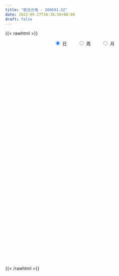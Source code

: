 ```yaml
---
title: "联合光电 - 300691.SZ"
date: 2022-05-27T16:36:56+08:00
draft: false
---
```

{{< rawhtml >}}
    <div style="text-align: center">
        <label style="padding: 1rem;"><input style="margin-right: .5rem" type="radio" name="period" value="D" checked onclick="period_change(this)">日</label>
        <label style="padding: 1rem;"><input style="margin-right: .5rem" type="radio" name="period" value="W" onclick="period_change(this)">周</label>
        <label style="padding: 1rem;"><input style="margin-right: .5rem" type="radio" name="period" value="M" onclick="period_change(this)">月</label>
    </div>
    <div id="chart" style="height: 700px;"></div> 
    <script type="text/javascript">
        const D_v = [38611.36,84500.08,80057.52,57264.32,43371.8,37956.2,49533.69,41483.85,36419.96,23984.32,59113.84,36823.56,34694.0,21295.28,28680.2,21434.84,19274.56,63108.8,66368.42,77407.27,56117.0,42477.28,32943.68,49788.64,38513.2,75508.08,34839.32,38950.8,28383.2,38563.13,32057.3,39471.2,24132.32,119762.1,118414.29,95365.33,77664.52,57043.72,46169.72,48837.56,40661.75,34286.92,49031.94,38934.0,44048.08,54872.64,49185.3,46532.02,44790.0,37644.32,46298.08,39851.2,37947.16,36465.32,41350.36,28625.36,66733.6,39273.83,33251.03,34293.48,38163.47,25592.42,27214.59,22831.48,40259.42,26866.23,24834.88,26684.68,38165.4,43889.1,29959.56,41521.8,118627.82,176704.66,101506.7,71269.09,73529.32,55910.28,46296.33,118945.36,194902.23,175855.19,82829.48,75359.66,72117.6,45036.84,58263.06,81744.7,72166.18,48762.4,47083.18,44697.34,23048.32,31868.2,42745.96,26738.72,29057.0,30973.4,20567.04,38600.12,29955.32,28758.68,27510.0,25907.92,22176.04,35881.6,42645.08,51800.92,42667.0,31312.16,55116.78,47026.52,31381.2,20519.2,111965.33,109395.31,81106.09,61079.23,193793.53,253113.62,140973.87,366722.92,435894.29,315691.75,279187.94,386990.25,258900.56,240301.55,418909.39,316408.08,185514.23,156801.59,139257.07,117177.86,149133.4,119944.56,122041.13,142017.3,211122.06,186825.52,157188.9,195263.6,165899.13,178657.3,116546.72,100329.6,84199.52,93608.44,144429.51,95260.44,125117.36,125445.79,113600.76,85250.21,88868.42,67820.23,130252.16,160491.17,127680.29,100609.85,68475.02,101244.47,54985.6,54165.07,49377.82,60154.03,70900.56,52963.0,75321.43,43437.3,45152.15,45254.23,38721.99,38862.48,38839.12,45297.12,31257.04,38290.0,36191.24,48915.48,24681.0,32453.84,32995.08,31935.44,25373.56,76111.59,91359.88,80253.87,74059.77,41247.38,43547.92,44526.56,36259.8,59171.0,45999.42,38916.32,41596.3,44022.6,34501.0,62341.0,61199.0,60688.51,50614.95,52303.0,34974.0,34707.0,46391.02,70978.57,172702.89,131529.0,69065.8,65822.86,46733.33,53672.52,53160.57,42679.0,40667.0,34743.08,36324.92,27487.72,23209.2,21246.0,33520.8,25374.0,29124.0,29779.0,28314.88,27657.96,39633.0,61316.0,55041.64,31487.0,40452.13,33557.53,24090.53,24732.68,31265.0,39408.0,98324.28,207835.73,118316.04,97007.93,71668.02,54901.6,55387.0,72405.02,71719.65,43247.24,61459.6,40695.32]
const D_histogram = [0.0,0.028545641,0.0670781901,0.0874953497,0.0845032282,0.0687046411,0.061415877,0.0470096816,0.0389438605,0.0205974079,0.0474634849,0.0466000175,0.0263934959,0.0172643912,0.0244010292,0.0203644149,0.012029757,0.0413732879,0.0850867958,0.0959972183,0.090630067,0.0662518197,0.06153214,0.0730511532,0.0622605416,0.0892900478,0.0895579899,0.0664970412,0.0520671121,0.0110611183,-0.0118095844,-0.0846289121,-0.1247562703,-0.0143697207,0.0761121082,0.1434577721,0.1573450806,0.1589752931,0.1626860261,0.1148049877,0.0661916911,0.0137733647,-0.0000228194,-0.0137770111,-0.0420687041,-0.0236482265,-0.0043027936,-0.0523904763,-0.1062803234,-0.1543578591,-0.2393162454,-0.2358162266,-0.1880053766,-0.1355590066,-0.1024310173,-0.0682365149,-0.0062926016,0.0193952903,-0.0020065562,-0.0007427138,-0.0325620879,-0.0527426627,-0.0880626891,-0.1110361076,-0.1822494308,-0.2316868404,-0.254145051,-0.2407059088,-0.164079581,-0.0968021988,-0.0520924238,0.0030507999,0.1179953989,0.190737507,0.1753440229,0.1746774181,0.1898980984,0.1710880769,0.1538805613,0.2097045703,0.3321496904,0.2996373588,0.2335634251,0.1838466344,0.1357203937,0.1086735478,0.0685674139,0.0585981907,-0.027181074,-0.0716786457,-0.1535378394,-0.2184355442,-0.2458278536,-0.3070666937,-0.2649943906,-0.2216733221,-0.2035859876,-0.2120096492,-0.192729083,-0.1336811351,-0.0837691228,-0.0228635822,0.0194556484,0.0338226665,0.0209050749,0.0119371855,-0.0387845674,-0.1173967535,-0.1874035655,-0.2211162735,-0.1659916319,-0.0940729252,-0.0604942515,-0.042996089,0.0727320399,0.1544516486,0.2134103554,0.2436768488,0.3374187498,0.4365447071,0.4607400061,0.7126204039,0.8632758049,0.9738053389,0.8980087234,0.7309656631,0.6044428363,0.5041049584,0.5742617294,0.3493487818,0.1176882021,-0.0456990868,-0.1582629873,-0.2218612707,-0.356866582,-0.411313361,-0.4255158421,-0.4223522724,-0.3053989496,-0.2208384368,-0.1420034536,-0.0271701156,-0.033577687,0.0037747454,-0.0016964795,-0.0783904305,-0.1444721841,-0.1420349478,-0.0881590774,-0.0991159399,-0.146717538,-0.255300898,-0.2809606484,-0.3426429003,-0.3099316551,-0.3058567981,-0.2075662639,-0.1091476496,-0.1444709348,-0.2205967633,-0.2839800472,-0.3851844245,-0.4286062731,-0.456808739,-0.4308327531,-0.35085686,-0.3176470391,-0.2975354489,-0.3172803705,-0.3091942429,-0.2463690798,-0.2457783894,-0.2243154198,-0.2618597576,-0.2757496907,-0.2900494714,-0.2604376022,-0.2010705916,-0.169741659,-0.187874368,-0.1724504383,-0.1351330028,-0.0831886816,-0.049498804,-0.0123111267,0.0864124811,0.0983562037,0.1520605412,0.1534729328,0.1701873347,0.2041631251,0.199486552,0.1978155053,0.1446963408,0.0943323035,0.0366331107,-0.0029389469,-0.0328971961,-0.0436970767,-0.0405467676,-0.088714084,-0.1675954395,-0.1622933058,-0.1232799385,-0.0961718437,-0.0566677699,-0.0298429707,0.0164144715,0.1183383322,0.1423264163,0.1267329825,0.1206825655,0.1117211665,0.0871104705,0.1022841138,0.1113709546,0.079536453,0.0331134338,-0.0322206426,-0.0471971948,-0.0724757938,-0.0778322942,-0.0893891162,-0.0631793112,-0.0323970249,-0.0130521475,-0.0299401305,-0.048801157,-0.1290638524,-0.2114014267,-0.2302527925,-0.2480043486,-0.1946476703,-0.1303457874,-0.0807645114,-0.0326140541,0.0217624508,0.0713976247,0.2531424905,0.3186865379,0.3697771956,0.3929714557,0.3876347783,0.3580681317,0.3287264952,0.3194600928,0.2504201441,0.216524978,0.2091321005,0.1863524046]
const D_fast = [0.0,0.0356820513,0.0909841479,0.1332751449,0.1514088304,0.1527864036,0.1608516088,0.1581978338,0.1598679778,0.1466708772,0.1854028255,0.1961893624,0.1825812148,0.1777682079,0.1910051032,0.1920595926,0.1867323739,0.2264192268,0.2914044337,0.3263141607,0.3436045262,0.3357892339,0.3464525891,0.3762343906,0.3810089144,0.4303609325,0.4530183721,0.4465816837,0.4451685326,0.4069278184,0.3811047196,0.2871281639,0.215811738,0.3226058575,0.4321157135,0.5353258204,0.5885493991,0.6299234348,0.6743056744,0.6551258829,0.6230605091,0.5740855238,0.5602836348,0.5430851903,0.5042763214,0.5167847424,0.5350544768,0.473869175,0.3934092471,0.3067422467,0.161954799,0.1065007612,0.107310267,0.1258668853,0.1333871204,0.150522494,0.2108932569,0.2414299714,0.2195264859,0.2206046498,0.1806447537,0.1472785132,0.0899428146,0.0392103691,-0.0775653117,-0.1849244314,-0.2709189048,-0.3176562398,-0.2820498072,-0.2389729747,-0.2072863057,-0.1513803821,-0.0069369333,0.1134895515,0.1419320732,0.184934823,0.2476300278,0.2715920256,0.2928546503,0.4011048019,0.6065873445,0.6489843527,0.6413012752,0.6375461431,0.6233500009,0.6234715418,0.6005072615,0.6051875859,0.5126130528,0.4501958196,0.3299521661,0.2104455753,0.1215963024,-0.0164092111,-0.0405855057,-0.0526827677,-0.0854919301,-0.1469180039,-0.1758197085,-0.1501920444,-0.1212223128,-0.0660326677,-0.018849525,0.0039731597,-0.0037181632,-0.0097017562,-0.0701196509,-0.1780810254,-0.2949387288,-0.3839305052,-0.3703037715,-0.3219032962,-0.3034481854,-0.2966990452,-0.1627879063,-0.0424553855,0.0698559102,0.1610416158,0.3391382043,0.5474003383,0.6867806388,1.1168161377,1.4832904899,1.8372713586,1.985976924,2.0016752795,2.0262631617,2.0519515234,2.2656737267,2.1280979746,1.9258594455,1.7510473848,1.5989177375,1.4798541364,1.2556321796,1.0983570604,0.9777756187,0.8753511203,0.9159547057,0.9453056093,0.9886397291,1.0966805383,1.081878545,1.1201746638,1.114279319,1.0179877604,0.9157879608,0.8827164601,0.9145525612,0.8788167138,0.7945357311,0.6221271467,0.5262272341,0.3788842572,0.3341125886,0.2617232461,0.3081222143,0.3792539162,0.3078128973,0.176537878,0.0421595822,-0.1553409012,-0.3059143181,-0.4483189687,-0.5300511711,-0.537789493,-0.5839914319,-0.6382637039,-0.737328718,-0.8065411512,-0.805308258,-0.866162165,-0.9007780504,-1.0037873275,-1.0866146833,-1.1734268318,-1.2089243632,-1.1998250005,-1.2109314826,-1.2760327837,-1.3037214636,-1.3001872788,-1.2690401279,-1.2477249513,-1.2136150556,-1.0932883276,-1.0567555541,-0.9650360814,-0.9252554565,-0.8659942209,-0.7809776493,-0.7357825843,-0.6879997547,-0.704944834,-0.7317257954,-0.7802667106,-0.8205735049,-0.8587560532,-0.8804802029,-0.8874665857,-0.9578124231,-1.0785926385,-1.1138638313,-1.1056704486,-1.1026053146,-1.0772681833,-1.0579041268,-1.0075430668,-0.876034623,-0.8164649349,-0.800375123,-0.7762548986,-0.757286006,-0.7601190844,-0.7193744126,-0.6824448332,-0.6943952216,-0.7325398823,-0.8059291193,-0.8327049702,-0.8761025176,-0.9009170916,-0.9348211927,-0.9244062155,-0.9017231854,-0.8856413448,-0.9100143604,-0.9410756762,-1.0536043348,-1.1887922657,-1.2652068296,-1.3449594728,-1.3402647121,-1.3085492761,-1.2791591279,-1.2391621841,-1.1793450666,-1.1118604865,-0.866829998,-0.7216143161,-0.5780793595,-0.4566422356,-0.3650702184,-0.3051198321,-0.2522798447,-0.1816812239,-0.1881161367,-0.1678800582,-0.1229899106,-0.0991815054]
const D_slow = [0.0,0.0071364103,0.0239059578,0.0457797952,0.0669056022,0.0840817625,0.0994357318,0.1111881522,0.1209241173,0.1260734693,0.1379393405,0.1495893449,0.1561877189,0.1605038167,0.166604074,0.1716951777,0.174702617,0.1850459389,0.2063176379,0.2303169425,0.2529744592,0.2695374141,0.2849204491,0.3031832374,0.3187483728,0.3410708847,0.3634603822,0.3800846425,0.3931014205,0.3958667001,0.392914304,0.371757076,0.3405680084,0.3369755782,0.3560036053,0.3918680483,0.4312043184,0.4709481417,0.5116196482,0.5403208952,0.5568688179,0.5603121591,0.5603064543,0.5568622015,0.5463450255,0.5404329688,0.5393572704,0.5262596514,0.4996895705,0.4611001057,0.4012710444,0.3423169878,0.2953156436,0.2614258919,0.2358181376,0.2187590089,0.2171858585,0.2220346811,0.221533042,0.2213473636,0.2132068416,0.2000211759,0.1780055037,0.1502464768,0.1046841191,0.046762409,-0.0167738538,-0.076950331,-0.1179702262,-0.1421707759,-0.1551938819,-0.1544311819,-0.1249323322,-0.0772479554,-0.0334119497,0.0102574048,0.0577319294,0.1005039486,0.138974089,0.1914002315,0.2744376541,0.3493469938,0.4077378501,0.4536995087,0.4876296071,0.5147979941,0.5319398476,0.5465893952,0.5397941267,0.5218744653,0.4834900055,0.4288811194,0.367424156,0.2906574826,0.2244088849,0.1689905544,0.1180940575,0.0650916452,0.0169093745,-0.0165109093,-0.03745319,-0.0431690855,-0.0383051734,-0.0298495068,-0.0246232381,-0.0216389417,-0.0313350836,-0.0606842719,-0.1075351633,-0.1628142317,-0.2043121397,-0.227830371,-0.2429539339,-0.2537029561,-0.2355199461,-0.196907034,-0.1435544452,-0.082635233,0.0017194545,0.1108556312,0.2260406328,0.4041957338,0.620014685,0.8634660197,1.0879682006,1.2707096163,1.4218203254,1.547846565,1.6914119973,1.7787491928,1.8081712433,1.7967464716,1.7571807248,1.7017154071,1.6124987616,1.5096704214,1.4032914608,1.2977033927,1.2213536553,1.1661440461,1.1306431827,1.1238506538,1.1154562321,1.1163999184,1.1159757985,1.0963781909,1.0602601449,1.0247514079,1.0027116386,0.9779326536,0.9412532691,0.8774280446,0.8071878825,0.7215271575,0.6440442437,0.5675800442,0.5156884782,0.4884015658,0.4522838321,0.3971346413,0.3261396295,0.2298435234,0.1226919551,0.0084897703,-0.099218418,-0.186932633,-0.2663443928,-0.340728255,-0.4200483476,-0.4973469083,-0.5589391782,-0.6203837756,-0.6764626306,-0.7419275699,-0.8108649926,-0.8833773605,-0.948486761,-0.9987544089,-1.0411898237,-1.0881584157,-1.1312710252,-1.1650542759,-1.1858514463,-1.1982261473,-1.201303929,-1.1797008087,-1.1551117578,-1.1170966225,-1.0787283893,-1.0361815556,-0.9851407744,-0.9352691364,-0.88581526,-0.8496411748,-0.8260580989,-0.8168998213,-0.817634558,-0.825858857,-0.8367831262,-0.8469198181,-0.8690983391,-0.910997199,-0.9515705254,-0.9823905101,-1.006433471,-1.0206004134,-1.0280611561,-1.0239575382,-0.9943729552,-0.9587913511,-0.9271081055,-0.8969374641,-0.8690071725,-0.8472295549,-0.8216585264,-0.7938157878,-0.7739316745,-0.7656533161,-0.7737084767,-0.7855077754,-0.8036267239,-0.8230847974,-0.8454320765,-0.8612269043,-0.8693261605,-0.8725891974,-0.88007423,-0.8922745192,-0.9245404823,-0.977390839,-1.0349540371,-1.0969551243,-1.1456170418,-1.1782034887,-1.1983946165,-1.20654813,-1.2011075173,-1.1832581112,-1.1199724885,-1.0403008541,-0.9478565552,-0.8496136912,-0.7527049967,-0.6631879637,-0.5810063399,-0.5011413167,-0.4385362807,-0.3844050362,-0.3321220111,-0.28553391]
const D_data = [['2021-05-18', 13.5774, 14.0048, 13.4681, 14.1539],['2021-05-19', 13.9352, 14.4521, 13.806, 14.7602],['2021-05-20', 14.2135, 14.8, 14.0744, 15.0385],['2021-05-21', 14.8, 14.8, 14.472, 15.0485],['2021-05-24', 14.8, 14.631, 14.3626, 14.8596],['2021-05-25', 14.6012, 14.4918, 14.3726, 14.6111],['2021-05-26', 14.5415, 14.6012, 14.2433, 14.8596],['2021-05-27', 14.8497, 14.5117, 14.4322, 15.0286],['2021-05-28', 14.5316, 14.5813, 14.2433, 14.6012],['2021-05-31', 14.5813, 14.4223, 14.3229, 14.7105],['2021-06-01', 14.5117, 15.0584, 14.3129, 15.128],['2021-06-02', 14.9689, 14.8397, 14.7403, 15.1876],['2021-06-03', 14.9192, 14.5912, 14.5117, 15.0584],['2021-06-04', 14.4123, 14.6906, 14.3427, 14.8596],['2021-06-07', 14.7204, 14.9292, 14.5614, 14.9491],['2021-06-08', 14.959, 14.8397, 14.7403, 15.1478],['2021-06-09', 14.7204, 14.79, 14.6509, 14.9689],['2021-06-10', 14.8795, 15.3665, 14.7105, 15.6051],['2021-06-11', 15.6051, 15.8237, 15.4262, 16.0026],['2021-06-15', 16.1816, 15.6647, 15.5454, 16.3307],['2021-06-16', 15.8237, 15.5852, 15.5355, 16.0026],['2021-06-17', 15.5355, 15.3665, 15.2075, 15.7442],['2021-06-18', 15.4659, 15.6249, 15.2572, 15.8237],['2021-06-21', 15.5653, 15.943, 15.4162, 16.102],['2021-06-22', 16.2213, 15.7641, 15.6051, 16.3704],['2021-06-23', 15.9033, 16.3903, 15.7939, 16.599],['2021-06-24', 16.5593, 16.2511, 16.102, 16.5593],['2021-06-25', 16.1418, 16.0126, 15.8039, 16.2511],['2021-06-28', 15.9728, 16.1219, 15.8337, 16.281],['2021-06-29', 16.2, 15.72, 15.57, 16.38],['2021-06-30', 15.75, 15.83, 15.41, 15.94],['2021-07-01', 15.82, 14.96, 14.9, 15.92],['2021-07-02', 15.0, 15.03, 14.85, 15.29],['2021-07-05', 14.85, 17.1, 14.85, 17.48],['2021-07-06', 17.1, 17.47, 16.63, 17.7],['2021-07-07', 17.13, 17.75, 17.13, 17.82],['2021-07-08', 17.5, 17.48, 17.42, 18.18],['2021-07-09', 17.46, 17.56, 17.25, 17.73],['2021-07-12', 17.57, 17.8, 17.23, 17.88],['2021-07-13', 18.2, 17.22, 17.02, 18.45],['2021-07-14', 17.19, 17.1, 16.85, 17.62],['2021-07-15', 17.31, 16.89, 16.68, 17.59],['2021-07-16', 16.91, 17.28, 16.72, 17.85],['2021-07-19', 17.47, 17.28, 16.81, 17.55],['2021-07-20', 17.19, 17.04, 16.54, 17.2],['2021-07-21', 16.99, 17.65, 16.99, 17.85],['2021-07-22', 17.57, 17.83, 17.37, 17.91],['2021-07-23', 17.67, 16.96, 16.9, 17.8],['2021-07-26', 17.1, 16.62, 16.2, 17.24],['2021-07-27', 16.64, 16.38, 16.23, 17.15],['2021-07-28', 16.22, 15.46, 15.14, 16.38],['2021-07-29', 15.86, 16.21, 15.81, 16.3],['2021-07-30', 16.26, 16.78, 16.07, 16.8],['2021-08-02', 16.76, 17.02, 16.59, 17.1],['2021-08-03', 17.03, 16.95, 16.75, 17.5],['2021-08-04', 16.82, 17.11, 16.74, 17.32],['2021-08-05', 17.2, 17.72, 16.82, 17.85],['2021-08-06', 17.81, 17.54, 17.15, 17.81],['2021-08-09', 17.54, 17.0, 16.93, 17.83],['2021-08-10', 17.0, 17.26, 16.83, 17.55],['2021-08-11', 17.24, 16.78, 16.45, 17.24],['2021-08-12', 16.78, 16.78, 16.51, 17.05],['2021-08-13', 16.85, 16.41, 16.22, 16.85],['2021-08-16', 16.41, 16.35, 15.8, 16.41],['2021-08-17', 16.21, 15.39, 15.25, 16.23],['2021-08-18', 15.27, 15.18, 14.9, 15.42],['2021-08-19', 15.55, 15.13, 15.06, 15.56],['2021-08-20', 15.23, 15.35, 14.92, 15.52],['2021-08-23', 15.5, 16.21, 15.27, 16.3],['2021-08-24', 16.6, 16.36, 15.86, 16.69],['2021-08-25', 16.48, 16.3, 16.05, 16.5],['2021-08-26', 16.33, 16.66, 16.11, 17.0],['2021-08-27', 16.81, 17.9, 16.49, 18.32],['2021-08-30', 19.01, 17.99, 17.53, 20.0],['2021-08-31', 17.79, 17.18, 17.1, 18.3],['2021-09-01', 17.4, 17.46, 17.1, 17.73],['2021-09-02', 17.41, 17.85, 17.27, 18.23],['2021-09-03', 17.53, 17.57, 17.53, 18.28],['2021-09-06', 17.46, 17.64, 17.01, 17.76],['2021-09-07', 17.64, 18.83, 17.6, 19.1],['2021-09-08', 18.93, 20.4, 18.93, 20.4],['2021-09-09', 19.75, 19.0, 18.89, 20.55],['2021-09-10', 19.0, 18.58, 18.32, 19.11],['2021-09-13', 18.44, 18.7, 18.06, 19.1],['2021-09-14', 18.63, 18.65, 18.51, 19.39],['2021-09-15', 18.51, 18.88, 18.33, 19.12],['2021-09-16', 18.78, 18.68, 18.45, 19.37],['2021-09-17', 19.11, 19.05, 18.33, 19.49],['2021-09-22', 18.31, 17.93, 17.5, 18.59],['2021-09-23', 17.8, 18.13, 17.78, 18.56],['2021-09-24', 18.13, 17.3, 17.23, 18.25],['2021-09-27', 17.33, 17.03, 16.71, 17.75],['2021-09-28', 17.23, 17.12, 16.72, 17.3],['2021-09-29', 17.09, 16.28, 16.2, 17.09],['2021-09-30', 16.63, 17.33, 16.46, 17.49],['2021-10-08', 17.56, 17.41, 17.26, 17.65],['2021-10-11', 17.41, 17.11, 16.91, 17.44],['2021-10-12', 17.08, 16.65, 16.42, 17.2],['2021-10-13', 16.71, 16.87, 16.51, 16.98],['2021-10-14', 16.76, 17.45, 16.65, 17.8],['2021-10-15', 17.35, 17.54, 17.1, 17.77],['2021-10-18', 17.35, 17.93, 17.25, 17.94],['2021-10-19', 17.85, 17.97, 17.63, 18.05],['2021-10-20', 18.04, 17.79, 17.67, 18.08],['2021-10-21', 17.75, 17.47, 17.43, 17.98],['2021-10-22', 17.41, 17.47, 17.23, 17.94],['2021-10-25', 17.3, 16.77, 16.76, 17.3],['2021-10-26', 16.7, 16.0, 15.91, 16.7],['2021-10-27', 16.2, 15.57, 15.41, 16.26],['2021-10-28', 15.58, 15.56, 15.42, 15.98],['2021-10-29', 15.56, 16.55, 15.54, 16.94],['2021-11-01', 16.63, 16.97, 16.44, 17.06],['2021-11-02', 16.97, 16.68, 16.46, 17.14],['2021-11-03', 16.88, 16.54, 16.36, 16.88],['2021-11-04', 16.75, 18.11, 16.71, 19.85],['2021-11-05', 18.23, 18.28, 17.74, 18.6],['2021-11-08', 18.14, 18.5, 17.72, 18.96],['2021-11-09', 18.13, 18.55, 18.07, 18.69],['2021-11-10', 18.61, 19.91, 18.58, 20.37],['2021-11-11', 19.9, 20.82, 19.47, 21.54],['2021-11-12', 20.51, 20.6, 19.99, 20.88],['2021-11-15', 20.98, 24.72, 19.88, 24.72],['2021-11-16', 24.47, 25.25, 23.05, 27.38],['2021-11-17', 25.68, 26.3, 24.77, 26.36],['2021-11-18', 25.66, 24.95, 24.3, 25.82],['2021-11-19', 25.5, 23.97, 23.88, 27.27],['2021-11-22', 24.19, 24.41, 23.2, 24.53],['2021-11-23', 23.9, 24.78, 23.5, 25.16],['2021-11-24', 24.39, 27.5, 24.39, 28.65],['2021-11-25', 26.4, 24.0, 24.0, 26.4],['2021-11-26', 24.0, 23.12, 22.95, 24.3],['2021-11-29', 22.96, 23.19, 22.73, 23.5],['2021-11-30', 24.0, 23.25, 22.75, 24.19],['2021-12-01', 23.0, 23.48, 23.0, 23.8],['2021-12-02', 23.28, 22.05, 22.0, 23.66],['2021-12-03', 22.33, 22.46, 22.33, 23.31],['2021-12-06', 22.84, 22.65, 22.37, 23.38],['2021-12-07', 23.33, 22.69, 22.2, 23.44],['2021-12-08', 22.43, 24.33, 22.24, 24.59],['2021-12-09', 24.1, 24.43, 23.82, 25.1],['2021-12-10', 23.85, 24.82, 23.6, 25.3],['2021-12-13', 24.84, 25.89, 24.42, 26.14],['2021-12-14', 25.3, 24.8, 24.68, 26.19],['2021-12-15', 24.96, 25.58, 24.66, 26.6],['2021-12-16', 25.49, 25.29, 24.61, 25.88],['2021-12-17', 25.08, 24.3, 24.21, 25.09],['2021-12-20', 24.6, 24.11, 24.05, 25.23],['2021-12-21', 24.05, 24.83, 24.05, 25.38],['2021-12-22', 25.06, 25.68, 24.62, 26.29],['2021-12-23', 25.89, 25.05, 24.81, 25.89],['2021-12-24', 25.43, 24.47, 24.44, 26.86],['2021-12-27', 24.39, 23.25, 23.08, 24.8],['2021-12-28', 23.2, 23.83, 23.2, 24.63],['2021-12-29', 23.84, 23.0, 22.96, 24.05],['2021-12-30', 23.17, 23.94, 23.09, 24.53],['2021-12-31', 24.02, 23.52, 23.3, 24.1],['2022-01-04', 23.73, 24.85, 23.45, 25.09],['2022-01-05', 24.35, 25.33, 24.19, 25.52],['2022-01-06', 25.0, 23.79, 23.38, 25.17],['2022-01-07', 23.78, 22.89, 22.8, 24.98],['2022-01-10', 22.52, 22.52, 22.1, 23.06],['2022-01-11', 22.8, 21.37, 21.31, 22.96],['2022-01-12', 21.43, 21.4, 21.23, 21.79],['2022-01-13', 21.48, 21.05, 21.0, 21.77],['2022-01-14', 21.12, 21.36, 20.83, 21.64],['2022-01-17', 21.19, 21.99, 21.07, 22.41],['2022-01-18', 22.04, 21.41, 21.2, 22.24],['2022-01-19', 21.45, 21.1, 21.05, 21.77],['2022-01-20', 20.95, 20.3, 20.2, 21.19],['2022-01-21', 20.37, 20.3, 19.92, 20.76],['2022-01-24', 20.25, 20.88, 20.22, 21.21],['2022-01-25', 20.66, 19.99, 19.96, 21.0],['2022-01-26', 19.99, 20.03, 19.66, 20.34],['2022-01-27', 19.91, 18.95, 18.91, 20.13],['2022-01-28', 19.0, 18.78, 18.63, 19.39],['2022-02-07', 19.2, 18.35, 18.16, 19.2],['2022-02-08', 18.45, 18.59, 18.0, 18.66],['2022-02-09', 18.59, 18.88, 18.21, 18.95],['2022-02-10', 18.91, 18.48, 18.31, 18.99],['2022-02-11', 18.48, 17.6, 17.42, 18.48],['2022-02-14', 17.43, 17.71, 17.4, 17.87],['2022-02-15', 17.78, 17.84, 17.49, 18.09],['2022-02-16', 18.0, 18.01, 17.72, 18.36],['2022-02-17', 18.1, 17.79, 17.69, 18.12],['2022-02-18', 17.59, 17.83, 17.52, 17.93],['2022-02-21', 17.83, 18.83, 17.74, 18.86],['2022-02-22', 18.8, 17.95, 17.61, 18.8],['2022-02-23', 18.08, 18.59, 17.9, 18.73],['2022-02-24', 18.5, 18.05, 17.72, 18.77],['2022-02-25', 18.22, 18.27, 18.2, 18.6],['2022-02-28', 18.31, 18.63, 17.85, 18.72],['2022-03-01', 18.71, 18.25, 18.16, 18.75],['2022-03-02', 18.22, 18.3, 18.03, 18.38],['2022-03-03', 18.5, 17.52, 17.44, 18.6],['2022-03-04', 17.48, 17.25, 17.09, 17.65],['2022-03-07', 17.1, 16.8, 16.68, 17.3],['2022-03-08', 16.8, 16.66, 16.4, 17.09],['2022-03-09', 16.66, 16.46, 15.84, 16.95],['2022-03-10', 16.91, 16.44, 16.37, 17.1],['2022-03-11', 16.3, 16.44, 15.8, 16.52],['2022-03-14', 16.43, 15.5, 15.4, 16.43],['2022-03-15', 15.31, 14.54, 14.54, 15.7],['2022-03-16', 14.8, 15.13, 14.46, 15.2],['2022-03-17', 15.3, 15.42, 15.25, 15.79],['2022-03-18', 15.39, 15.22, 15.11, 15.56],['2022-03-21', 15.24, 15.35, 15.09, 15.45],['2022-03-22', 15.26, 15.19, 14.9, 15.56],['2022-03-23', 15.25, 15.48, 14.99, 16.06],['2022-03-24', 15.63, 16.49, 15.51, 16.82],['2022-03-25', 16.06, 15.82, 15.55, 16.23],['2022-03-28', 15.56, 15.32, 15.26, 15.98],['2022-03-29', 15.38, 15.35, 15.0, 15.62],['2022-03-30', 15.35, 15.24, 15.04, 15.45],['2022-03-31', 15.1, 14.91, 14.9, 15.34],['2022-04-01', 14.87, 15.34, 14.8, 15.44],['2022-04-06', 15.26, 15.3, 15.16, 15.6],['2022-04-07', 15.15, 14.69, 14.69, 15.38],['2022-04-08', 14.72, 14.23, 14.15, 14.81],['2022-04-11', 14.1, 13.58, 13.48, 14.28],['2022-04-12', 13.51, 13.85, 13.43, 13.9],['2022-04-13', 13.73, 13.45, 13.4, 13.76],['2022-04-14', 13.65, 13.44, 13.4, 13.68],['2022-04-15', 13.36, 13.13, 13.0, 13.43],['2022-04-18', 13.18, 13.46, 12.97, 13.47],['2022-04-19', 13.7, 13.51, 13.29, 13.7],['2022-04-20', 13.52, 13.36, 13.28, 13.79],['2022-04-21', 13.35, 12.77, 12.71, 13.37],['2022-04-22', 12.73, 12.49, 12.36, 12.8],['2022-04-25', 12.35, 11.25, 11.0, 12.35],['2022-04-26', 11.15, 10.51, 10.5, 11.3],['2022-04-27', 10.32, 10.71, 9.89, 10.75],['2022-04-28', 10.59, 10.28, 10.11, 10.63],['2022-04-29', 10.43, 10.93, 10.43, 11.04],['2022-05-05', 11.02, 11.09, 10.6, 11.24],['2022-05-06', 10.85, 10.96, 10.72, 11.15],['2022-05-09', 11.1, 10.99, 10.96, 11.35],['2022-05-10', 10.88, 11.17, 10.75, 11.21],['2022-05-11', 11.3, 11.26, 11.08, 11.6],['2022-05-12', 11.5, 13.51, 11.49, 13.51],['2022-05-13', 14.14, 12.8, 12.74, 14.25],['2022-05-16', 13.3, 13.07, 12.71, 13.35],['2022-05-17', 12.95, 13.1, 12.56, 13.17],['2022-05-18', 13.0, 12.99, 12.81, 13.24],['2022-05-19', 12.71, 12.79, 12.55, 12.91],['2022-05-20', 12.95, 12.82, 12.6, 13.17],['2022-05-23', 13.0, 13.15, 12.81, 13.45],['2022-05-24', 13.02, 12.35, 12.34, 13.3],['2022-05-25', 12.4, 12.64, 12.31, 12.79],['2022-05-26', 12.9, 12.98, 12.25, 13.07],['2022-05-27', 12.99, 12.82, 12.6, 13.15]]
const W_v = [74.91,814.24,6414.11,369789.01,338481.6900000001,219172.45,243532.74,191076.41,90826.92,145011.08,190732.88,202486.72,170553.46,160208.6,149275.78,89650.43,101510.25,63770.03,51866.69,73486.1,35073.64,46763.39,54165.88,46773.96,51420.87,79594.54,35009.15,31078.64,75138.85,85643.12,90394.06,81161.87,83673.54,36509.19,60403.9,68564.46,34392.55,19680.42,32711.44,25434.81,35248.36,32056.7,23128.35,22518.73,20596.0,43560.59,43208.08,58344.66,55804.95,65145.15,47290.04,58817.98,66605.36,56803.39,113941.94,103316.58,59686.6,54154.83,32331.54,49561.92,41237.36,38801.83,43846.05,39316.97,58829.08,37568.94,32214.42,31541.07,28512.34,16708.8,47997.22,24240.48,31342.85,31519.52,21664.94,38469.67,60351.41,72516.14,88381.38,245694.14,189660.2,103220.8,103161.71,68052.88,73540.14,56708.8,55781.01,15384.36,48541.49,44862.08,35916.9,51451.68,56223.67,178402.53,82951.76,73645.56,219378.61,761059.6899999999,512187.1,495881.01,404955.2,230542.36,188502.42,285681.11,152520.05,183435.32,248156.65,564679.33,348757.89,51937.64,153754.04,186516.65,106052.59,141848.48,103081.53,100099.84,119695.92,83952.94,204978.37,305490.28,280978.85,150656.86,104672.2,217905.67,234044.64,202577.26,218750.73,210956.78,459397.26,609225.1899999999,400778.12,250738.73,167901.74,123108.36,112875.08,115699.03,118893.65,95757.4,79992.24,51640.04,73731.98,137835.33,363267.21,329532.73,167307.4,164524.79,59339.81,107244.05,247410.66,198016.04,112622.26,82805.12,144624.78,94567.52,74709.74,168283.09,334356.79,582174.1199999999,225576.2,115297.48,45375.84,15869.92,108142.88,144567.22,287333.45,211040.52,247879.89,121946.59,74828.77,87341.32,72049.2,80247.47,76884.92,69983.16,122563.16,127393.4,98560.32,75994.19,76677.96,53413.95,25522.23,65836.42,87602.99,117291.5,105139.61,71474.92,52037.97,56660.28,64535.16,323876.26,168458.6,64978.24,128552.74,293868.16,208765.5,175911.0,198866.82,208945.23,237600.04,162607.15,468249.9600000001,218987.89,233572.04,206530.76,212448.47,158514.99,141476.69,272163.68,478920.0499999999,618828.5900000001,332521.86,168011.76,142359.82,26738.72,149152.88,140234.24,223541.94,320287.56,730066.34,1784487.1499999999,1420033.8100000001,682314.48,819194.91,756696.35,542615.27,480985.41,519033.47,328247.98,302776.32,206829.97,199950.88,147438.92,363032.49,229504.7,221377.22,259779.46,456308.48,288455.08,118089.08,141788.64,140249.84,227929.77,57648.06,401565.69,397280.59,289526.83]
const W_histogram = [0.0,0.338622906,1.0774216511,1.9626658958,2.2405155624,2.3688254755,2.4894394668,2.1890056182,1.8715525488,1.7687738552,1.7949045393,1.9496792542,1.8819026547,1.3630047964,0.7031530914,0.2238186018,-0.3000936452,-0.6402520643,-0.8912950454,-0.9135461655,-1.015865015,-1.1795031284,-1.376096724,-1.5005531303,-1.9403126078,-2.2846773593,-2.4080301078,-2.2697189381,-2.0148216954,-1.5400585718,-1.0983967042,-0.7777246295,-0.4338373438,-0.2660981769,-0.0833304867,-0.2068462892,-0.2606920081,-0.2305536436,-0.125670677,-0.0932377889,-0.0278669869,-0.2491080028,-0.329593232,-0.3979271338,-0.5390587066,-0.593091646,-0.6543296602,-0.5601456609,-0.6229016791,-0.635342517,-0.7616163888,-0.7475346342,-0.7601527052,-0.5756199697,-0.4237312483,-0.2911501354,-0.2596202083,-0.1702392139,-0.1090503111,-0.1969429344,-0.2156611906,-0.2054592599,-0.113168973,-0.0543410443,0.1175507024,0.1515550169,0.1726811589,0.1896653527,0.1992463838,0.2055538427,0.2726493181,0.3457738745,0.3773019832,0.3814134046,0.389374934,0.3608051575,0.4081906873,0.4594108641,0.5170626145,0.8504669118,0.9170075842,1.0478196188,0.9554779854,0.8582696189,0.7425221556,0.6668700035,0.4670618176,0.2772384,0.1200634417,-0.0354538827,-0.1339761034,-0.1183421062,-0.1697637896,-0.1753950449,-0.1585358576,-0.1889782174,-0.1284302022,-0.0407145995,0.1492641196,0.2010000633,0.1936780241,0.0626686541,0.0208949101,0.0208763759,-0.0308366709,0.012089703,0.1440609644,0.3628751751,0.4029247343,0.3222623987,0.2403483258,0.0346285495,-0.0848608956,-0.2128771572,-0.291350908,-0.3503063963,-0.3849769734,-0.4299770073,-0.3111781189,-0.2169829744,-0.1495509866,-0.1366066404,-0.0966802196,-0.030418886,-0.0043943403,0.0025804347,-0.1445783225,-0.1637997386,0.0064960217,0.1253491039,0.1232328265,-0.0213981683,-0.1297379637,-0.2401098205,-0.3397743367,-0.4041372532,-0.4395642741,-0.4841241563,-0.4901767688,-0.4518266782,-0.4079670309,-0.3263876726,-0.2211060169,-0.0590518035,-0.0321518733,0.0317523319,0.0691280506,0.1175686049,0.2303937254,0.2509092943,0.2696427685,0.2907361544,0.3210555042,0.2679358559,0.2021148777,0.2562841034,0.3073917445,0.2199876972,0.1722754815,0.0329319477,-0.0608372116,-0.0937113717,-0.0947196816,-0.0615358099,-0.0554645155,0.0000341656,0.0315857871,-0.0151311146,-0.0602075012,-0.0617992016,-0.1037813362,-0.1775191379,-0.249768438,-0.290084199,-0.3367874928,-0.339880549,-0.2950341496,-0.2871552322,-0.3237757278,-0.2752572864,-0.1955854757,-0.1210566613,-0.0324438128,-0.0004694653,0.0710770114,0.1000855725,0.1114685855,0.1363209919,0.1578552374,0.2430657514,0.2705478695,0.2559861232,0.2900973601,0.3643280604,0.3822233038,0.3839315054,0.4398659027,0.4408547657,0.4437772569,0.3592977043,0.4478118153,0.4597666583,0.4195083348,0.3566125466,0.3420009471,0.2370240318,0.0848379614,0.141228356,0.1412776006,0.1912043916,0.2348788857,0.1301345219,0.0511538045,-0.0044641653,-0.0393221737,-0.0720148357,-0.155717375,-0.0975323713,0.0844095593,0.4011983978,0.515675118,0.508295491,0.6164963553,0.6062687724,0.565001059,0.4336777795,0.2722268123,0.0422995631,-0.1885962338,-0.436921435,-0.6604595937,-0.7652552476,-0.7749859578,-0.8160291424,-0.859285223,-0.9258675059,-0.8853214599,-0.8466601936,-0.8494823766,-0.8755833196,-0.883554927,-0.9364439835,-0.9111094645,-0.7204874269,-0.5507651085,-0.4030605017]
const W_fast = [0.0,0.4232786325,1.4314327903,2.807343509,3.6453220662,4.3658383482,5.1088122062,5.3556297621,5.50606483,5.8454796002,6.320336419,6.9625309475,7.3652300117,7.1870833525,6.7030199203,6.2796400812,5.6807044229,5.1804829877,4.7066162452,4.4559785838,4.0996934806,3.6411795851,3.1005618085,2.6009671196,1.6761294901,0.7605953988,0.0352351233,-0.3938834415,-0.6426916226,-0.552943142,-0.3858804505,-0.2596395332,-0.0242115834,0.0770030393,0.2389381078,0.0637107329,-0.0553079879,-0.0828080343,-0.0093427369,-0.0002192961,0.0581847592,-0.2253332574,-0.3882167946,-0.5560324799,-0.8319287292,-1.0342345801,-1.2590550094,-1.3049074254,-1.5233888633,-1.6946653304,-2.0113432995,-2.1841452035,-2.3868014507,-2.3461737076,-2.3002177983,-2.2404242192,-2.2737993442,-2.2269781533,-2.1930518283,-2.3301801852,-2.4028137391,-2.4439766233,-2.3799785797,-2.3347359121,-2.1334564897,-2.0615634211,-1.9972669892,-1.9328664573,-1.8734738302,-1.8157779107,-1.6805201057,-1.5209520807,-1.3950984762,-1.2956337037,-1.1903284408,-1.1286969279,-0.9792637262,-0.8131908335,-0.6262734294,-0.0802524042,0.2155401643,0.6083071036,0.7548349665,0.8721940048,0.9420770803,1.0331424292,0.9500996976,0.82958588,0.7024267821,0.5380459871,0.4060297405,0.3920782112,0.2982155804,0.2487355639,0.2259607867,0.1482738725,0.1767143372,0.2542512901,0.481546039,0.5835319985,0.6246294654,0.509287259,0.4727372424,0.4779378022,0.4185155877,0.4644643874,0.6324508898,0.9419838944,1.0827646371,1.0826679011,1.0608409097,0.8637782708,0.7230736018,0.5418380509,0.3905265731,0.2439944857,0.1130796653,-0.0394146205,0.0015897383,0.0415391391,0.0715833803,0.0503760664,0.0661324323,0.1247890444,0.1497150051,0.1573348887,-0.0259684491,-0.0861397998,0.0857799659,0.235970324,0.2646622533,0.1146817164,-0.02609257,-0.1964918818,-0.3810999822,-0.5464972121,-0.6918153014,-0.8574062227,-0.9860030274,-1.0606096063,-1.1187417168,-1.1187592766,-1.0687541252,-0.9214628627,-0.9026009008,-0.8307586126,-0.7761008813,-0.6982681758,-0.5278446239,-0.4446017314,-0.3584575651,-0.2646801407,-0.1540969148,-0.1402325991,-0.1555248578,-0.0372846063,0.0906709709,0.0582638479,0.0536205026,-0.0774900443,-0.1864685065,-0.2427705096,-0.2674587398,-0.2496588205,-0.2574536551,-0.2019464325,-0.1624983643,-0.2129980447,-0.2731263065,-0.2901678073,-0.3580952759,-0.4762128622,-0.6109042718,-0.7237410825,-0.8546412495,-0.942704443,-0.971616581,-1.0355264717,-1.1530908992,-1.1733867794,-1.1426113377,-1.0983466886,-1.0178447933,-0.9859878121,-0.8966720826,-0.8426421283,-0.8033919689,-0.7444593145,-0.6834612598,-0.5374843079,-0.4423652225,-0.3929304379,-0.2862948609,-0.1209821455,-0.0075310762,0.0901600017,0.2560608747,0.3672634291,0.4811302346,0.486475108,0.6869421729,0.8138386804,0.8784574406,0.9047147891,0.9756034263,0.929882519,0.798905939,0.8906034226,0.9259720673,1.0236999563,1.1260941718,1.0538834384,0.9876911722,0.9309571611,0.8862686092,0.8355722383,0.7129403552,0.7467422662,0.9497865865,1.3668750245,1.6102705241,1.72996477,1.9922897231,2.1336293333,2.2336118846,2.21070805,2.1173137858,1.8979614275,1.619916572,1.2623610121,0.8737079551,0.5775984892,0.3741212896,0.1290708194,-0.1290065669,-0.4270557264,-0.6078400453,-0.7808438274,-0.9960366045,-1.2410333774,-1.4698937166,-1.756893769,-1.9593366161,-1.9488364352,-1.9168053939,-1.8698659126]
const W_slow = [0.0,0.0846557265,0.3540111393,0.8446776132,1.4048065038,1.9970128727,2.6193727394,3.1666241439,3.6345122811,4.0767057449,4.5254318797,5.0128516933,5.483327357,5.8240785561,5.9998668289,6.0558214794,5.9807980681,5.820735052,5.5979112907,5.3695247493,5.1155584955,4.8206827135,4.4766585325,4.1015202499,3.6164420979,3.0452727581,2.4432652311,1.8758354966,1.3721300728,0.9871154298,0.7125162537,0.5180850963,0.4096257604,0.3431012162,0.3222685945,0.2705570222,0.2053840202,0.1477456093,0.11632794,0.0930184928,0.0860517461,0.0237747454,-0.0586235626,-0.1581053461,-0.2928700227,-0.4411429342,-0.6047253492,-0.7447617645,-0.9004871842,-1.0593228135,-1.2497269107,-1.4366105692,-1.6266487455,-1.7705537379,-1.87648655,-1.9492740839,-2.0141791359,-2.0567389394,-2.0840015172,-2.1332372508,-2.1871525485,-2.2385173634,-2.2668096067,-2.2803948677,-2.2510071921,-2.2131184379,-2.1699481482,-2.12253181,-2.0727202141,-2.0213317534,-1.9531694238,-1.8667259552,-1.7724004594,-1.6770471083,-1.5797033748,-1.4895020854,-1.3874544136,-1.2726016975,-1.1433360439,-0.930719316,-0.7014674199,-0.4395125152,-0.2006430189,0.0139243859,0.1995549248,0.3662724256,0.48303788,0.55234748,0.5823633404,0.5734998698,0.5400058439,0.5104203174,0.46797937,0.4241306087,0.3844966443,0.33725209,0.3051445394,0.2949658896,0.3322819194,0.3825319353,0.4309514413,0.4466186048,0.4518423323,0.4570614263,0.4493522586,0.4523746843,0.4883899254,0.5791087192,0.6798399028,0.7604055025,0.8204925839,0.8291497213,0.8079344974,0.7547152081,0.6818774811,0.594300882,0.4980566387,0.3905623868,0.3127678571,0.2585221135,0.2211343669,0.1869827068,0.1628126519,0.1552079304,0.1541093453,0.154754454,0.1186098734,0.0776599387,0.0792839442,0.1106212201,0.1414294268,0.1360798847,0.1036453938,0.0436179386,-0.0413256455,-0.1423599588,-0.2522510274,-0.3732820664,-0.4958262586,-0.6087829282,-0.7107746859,-0.792371604,-0.8476481083,-0.8624110592,-0.8704490275,-0.8625109445,-0.8452289319,-0.8158367807,-0.7582383493,-0.6955110257,-0.6281003336,-0.555416295,-0.475152419,-0.408168455,-0.3576397356,-0.2935687097,-0.2167207736,-0.1617238493,-0.1186549789,-0.110421992,-0.1256312949,-0.1490591378,-0.1727390582,-0.1881230107,-0.2019891396,-0.2019805982,-0.1940841514,-0.19786693,-0.2129188053,-0.2283686057,-0.2543139398,-0.2986937243,-0.3611358338,-0.4336568835,-0.5178537567,-0.602823894,-0.6765824314,-0.7483712394,-0.8293151714,-0.898129493,-0.9470258619,-0.9772900272,-0.9854009804,-0.9855183468,-0.9677490939,-0.9427277008,-0.9148605544,-0.8807803065,-0.8413164971,-0.7805500593,-0.7129130919,-0.6489165611,-0.5763922211,-0.485310206,-0.38975438,-0.2937715037,-0.183805028,-0.0735913366,0.0373529777,0.1271774037,0.2391303576,0.3540720221,0.4589491058,0.5481022425,0.6336024792,0.6928584872,0.7140679776,0.7493750666,0.7846944667,0.8324955646,0.891215286,0.9237489165,0.9365373676,0.9354213263,0.9255907829,0.907587074,0.8686577302,0.8442746374,0.8653770272,0.9656766267,1.0945954062,1.2216692789,1.3757933678,1.5273605609,1.6686108256,1.7770302705,1.8450869736,1.8556618643,1.8085128059,1.6992824471,1.5341675487,1.3428537368,1.1491072474,0.9450999618,0.730278656,0.4988117796,0.2774814146,0.0658163662,-0.146554228,-0.3654500579,-0.5863387896,-0.8204497855,-1.0482271516,-1.2283490083,-1.3660402854,-1.4668054109]
const W_data = [['2017-08-11', 7.2373, 8.6848, 7.2373, 8.6848],['2017-08-18', 9.554, 13.9909, 9.554, 13.9909],['2017-08-25', 15.3893, 22.5321, 15.3893, 22.5321],['2017-09-01', 24.7846, 30.0831, 24.7846, 32.3356],['2017-09-08', 30.0831, 27.4754, 26.9085, 31.7347],['2017-09-15', 27.7778, 28.7982, 26.4928, 30.8503],['2017-09-22', 28.5223, 31.6591, 27.6644, 32.7211],['2017-09-29', 31.028, 28.1859, 26.8745, 32.2902],['2017-10-13', 28.5828, 28.4127, 27.7816, 30.1587],['2017-10-20', 28.5563, 31.9766, 27.7816, 32.3696],['2017-10-27', 32.6909, 35.4308, 31.746, 36.4324],['2017-11-03', 35.5707, 39.7203, 35.0302, 40.6274],['2017-11-10', 40.0642, 39.4558, 37.6304, 42.7853],['2017-11-17', 39.229, 34.3197, 34.3197, 41.9879],['2017-11-24', 32.9063, 31.028, 30.7256, 34.743],['2017-12-01', 30.9524, 31.4324, 29.5011, 31.9955],['2017-12-08', 30.9108, 28.9796, 26.5042, 30.9108],['2017-12-15', 29.4029, 29.4029, 28.545, 30.0416],['2017-12-22', 29.1383, 29.1156, 27.2109, 29.4671],['2017-12-29', 29.059, 31.3001, 28.0801, 32.1277],['2018-01-05', 31.5571, 29.932, 29.7921, 31.5571],['2018-01-12', 29.9282, 28.2691, 27.9101, 30.4195],['2018-01-19', 28.0537, 26.5155, 25.4535, 28.2615],['2018-01-26', 26.6138, 26.0053, 25.4686, 27.3885],['2018-02-02', 26.0053, 19.6901, 19.6636, 26.2812],['2018-02-09', 18.8209, 17.5359, 16.7687, 19.2215],['2018-02-14', 17.7778, 17.5435, 17.4981, 18.4051],['2018-02-23', 17.8345, 19.2933, 17.8345, 19.384],['2018-03-02', 19.9055, 20.3326, 19.5011, 21.3983],['2018-03-09', 20.3364, 23.8095, 20.3364, 24.1799],['2018-03-16', 24.1875, 24.9433, 22.1504, 26.2472],['2018-03-23', 24.8866, 24.8299, 24.2252, 26.9085],['2018-03-30', 24.5692, 26.5042, 23.6999, 27.6266],['2018-04-04', 26.8027, 25.4573, 25.1361, 27.0219],['2018-04-13', 25.4119, 26.5042, 24.2139, 27.0597],['2018-04-20', 26.5684, 22.7513, 22.6757, 27.0484],['2018-04-27', 22.619, 22.9894, 21.5457, 24.0703],['2018-05-04', 23.0159, 23.8057, 21.8443, 24.3575],['2018-05-11', 23.8057, 24.9849, 23.6281, 25.1927],['2018-05-18', 25.0113, 24.3764, 23.9531, 25.2457],['2018-05-25', 24.5087, 25.0189, 24.4369, 25.8881],['2018-06-01', 24.263, 20.8995, 20.393, 24.3008],['2018-06-08', 20.9297, 21.61, 20.9297, 22.4868],['2018-06-15', 21.9615, 21.0506, 20.6311, 22.2978],['2018-06-22', 20.5178, 19.1608, 18.3156, 20.6954],['2018-06-29', 19.2764, 19.2156, 17.215, 20.7236],['2018-07-06', 19.1852, 18.2365, 17.44, 19.5743],['2018-07-13', 18.273, 19.6899, 18.273, 20.298],['2018-07-20', 18.5528, 17.215, 16.7832, 19.0514],['2018-07-27', 16.99, 16.9961, 16.6373, 17.9264],['2018-08-03', 17.0386, 14.4664, 14.1624, 17.0873],['2018-08-10', 14.2475, 15.1231, 13.0435, 15.1231],['2018-08-17', 14.7765, 13.9678, 13.8705, 15.9197],['2018-08-24', 13.9739, 16.1265, 13.9009, 16.1265],['2018-08-31', 16.394, 15.9684, 15.5123, 17.5129],['2018-09-07', 15.9258, 15.938, 15.1171, 16.8319],['2018-09-14', 14.3448, 14.6123, 14.0164, 15.8103],['2018-09-21', 14.6002, 15.2022, 14.357, 15.7373],['2018-09-28', 15.1779, 14.8495, 14.3509, 15.263],['2018-10-12', 14.6732, 12.484, 11.6449, 15.3177],['2018-10-19', 12.5631, 12.5874, 11.9368, 13.0739],['2018-10-26', 12.7577, 12.4415, 12.18, 13.4509],['2018-11-02', 12.3989, 13.2989, 11.9793, 13.4205],['2018-11-09', 13.3293, 12.8975, 12.6482, 13.5786],['2018-11-16', 12.6543, 14.6428, 12.6543, 14.8981],['2018-11-23', 14.5941, 13.2624, 13.1408, 14.6002],['2018-11-30', 13.3171, 13.0678, 12.7698, 13.5847],['2018-12-07', 13.6941, 12.9583, 12.4658, 13.8036],['2018-12-14', 12.9888, 12.7942, 12.709, 13.4387],['2018-12-21', 12.6908, 12.6665, 12.478, 12.934],['2018-12-28', 12.6665, 13.536, 12.5874, 14.3448],['2019-01-04', 13.1529, 13.9678, 13.1529, 13.986],['2019-01-11', 13.9313, 13.761, 13.6029, 14.2049],['2019-01-18', 13.7671, 13.5725, 13.3779, 14.1076],['2019-01-25', 13.5725, 13.7306, 13.457, 13.9739],['2019-02-01', 13.7732, 13.2989, 13.0192, 14.1502],['2019-02-15', 13.2989, 14.4056, 12.4415, 14.8373],['2019-02-22', 14.3813, 14.8799, 14.1745, 14.8921],['2019-03-01', 15.2022, 15.4758, 14.9346, 16.0535],['2019-03-08', 17.0265, 20.3953, 17.0265, 22.6634],['2019-03-15', 20.1216, 18.7291, 18.2487, 22.4932],['2019-03-22', 18.7291, 20.7784, 18.3034, 21.2162],['2019-03-29', 20.3709, 18.8446, 18.2609, 20.4804],['2019-04-04', 18.8446, 18.9845, 18.7777, 19.7628],['2019-04-12', 19.1548, 18.8325, 18.4859, 20.2493],['2019-04-19', 19.1487, 19.4223, 18.3034, 19.5257],['2019-04-26', 19.7933, 17.6345, 17.4764, 19.9939],['2019-04-30', 17.6406, 17.0751, 16.6373, 17.8595],['2019-05-10', 16.6494, 16.7832, 15.561, 16.8379],['2019-05-17', 16.6616, 16.0718, 15.8772, 16.844],['2019-05-24', 16.2907, 16.1082, 15.7434, 16.7224],['2019-05-31', 16.1082, 17.2879, 15.7799, 17.294],['2019-06-06', 17.3305, 16.3043, 16.2846, 17.5494],['2019-06-14', 16.3535, 16.6485, 16.0289, 19.8641],['2019-06-21', 16.7173, 16.8845, 16.2453, 17.1008],['2019-06-28', 16.8943, 16.1666, 15.9798, 17.091],['2019-07-05', 16.7075, 17.3073, 16.4223, 17.9367],['2019-07-12', 17.7498, 18.0252, 17.7203, 23.0404],['2019-07-19', 17.504, 20.1493, 17.3958, 20.6311],['2019-07-26', 19.4707, 19.2642, 17.4155, 20.5328],['2019-08-02', 19.3134, 18.8611, 18.5562, 20.6115],['2019-08-09', 18.7234, 17.1008, 16.973, 19.1069],['2019-08-16', 17.1205, 17.8482, 16.501, 17.8482],['2019-08-23', 18.271, 18.3399, 17.8482, 19.6379],['2019-08-30', 17.7007, 17.6122, 17.504, 18.5267],['2019-09-06', 17.6712, 18.8316, 17.5138, 19.1954],['2019-09-12', 19.0774, 20.5525, 18.8512, 21.5653],['2019-09-20', 20.4836, 22.8732, 20.2279, 24.3778],['2019-09-27', 22.9519, 21.7325, 20.3951, 23.4042],['2019-09-30', 21.4178, 20.5033, 20.3066, 21.5948],['2019-10-11', 20.523, 20.3853, 19.4216, 20.7885],['2019-10-18', 20.7295, 18.2809, 18.271, 20.936],['2019-10-25', 18.4677, 18.5759, 17.8777, 18.9201],['2019-11-01', 18.5759, 17.7892, 17.1992, 19.0282],['2019-11-08', 17.9859, 17.7498, 17.1107, 18.0449],['2019-11-15', 17.5728, 17.4548, 16.5895, 17.7203],['2019-11-22', 17.4745, 17.2877, 17.032, 18.0645],['2019-11-29', 17.091, 16.678, 16.2945, 17.3073],['2019-12-06', 16.7665, 18.6841, 16.5501, 18.8316],['2019-12-13', 19.0971, 18.7824, 17.9564, 19.5002],['2019-12-20', 18.8316, 18.7726, 18.6152, 19.9919],['2019-12-27', 18.7726, 18.2219, 18.1629, 19.1167],['2020-01-03', 18.212, 18.6349, 17.6318, 18.7922],['2020-01-10', 18.448, 19.2249, 18.3792, 19.5396],['2020-01-17', 19.1561, 18.9791, 18.8906, 20.2476],['2020-01-23', 18.9889, 18.8512, 18.5955, 19.9231],['2020-02-07', 16.9632, 16.501, 15.2718, 16.9632],['2020-02-14', 16.4026, 17.5433, 16.1961, 17.7007],['2020-02-21', 17.6613, 20.2771, 17.5433, 20.7983],['2020-02-28', 20.1099, 20.4836, 19.4609, 22.7159],['2020-03-06', 20.7786, 19.4019, 18.9889, 21.0441],['2020-03-13', 18.9791, 17.2778, 16.6976, 19.1757],['2020-03-20', 17.3958, 17.0025, 15.9404, 17.6515],['2020-03-27', 16.56, 16.2453, 15.9896, 17.209],['2020-04-03', 15.8913, 15.5766, 15.0751, 15.9699],['2020-04-10', 15.7536, 15.2619, 15.1439, 16.324],['2020-04-17', 15.3898, 14.9866, 14.4949, 15.3898],['2020-04-24', 14.9964, 14.2392, 14.2097, 15.1833],['2020-04-30', 14.2195, 14.131, 13.3148, 14.5047],['2020-05-08', 13.8655, 14.3179, 13.8655, 14.5736],['2020-05-15', 14.3179, 14.1704, 13.8262, 14.6129],['2020-05-22', 14.1704, 14.5813, 13.7377, 15.2771],['2020-05-29', 14.1141, 15.0485, 13.4979, 15.7939],['2020-06-05', 15.0385, 16.2511, 14.7701, 16.758],['2020-06-12', 16.0822, 14.9093, 14.6707, 16.4996],['2020-06-19', 14.8497, 15.4957, 14.8198, 16.3406],['2020-06-24', 15.4858, 15.3566, 15.2075, 15.784],['2020-07-03', 15.3864, 15.6846, 14.9093, 15.7343],['2020-07-10', 16.0921, 16.9568, 15.8436, 17.593],['2020-07-17', 17.1656, 16.2511, 16.0225, 18.4378],['2020-07-24', 16.4797, 16.4499, 16.2611, 17.3942],['2020-07-31', 16.4002, 16.7282, 15.9231, 16.9469],['2020-08-07', 16.7282, 17.1556, 16.3008, 17.3047],['2020-08-14', 17.0861, 16.2213, 15.8337, 17.3842],['2020-08-21', 16.2213, 15.8734, 15.287, 16.5394],['2020-08-28', 15.5653, 17.4836, 15.5653, 17.6526],['2020-09-04', 17.1954, 17.921, 16.3605, 18.249],['2020-09-11', 17.8812, 16.271, 15.7045, 19.2032],['2020-09-18', 16.3803, 16.5394, 15.9231, 17.096],['2020-09-25', 16.5394, 14.9491, 14.9391, 16.8574],['2020-09-30', 15.1081, 14.8596, 14.6211, 15.1478],['2020-10-09', 14.9888, 15.1975, 14.9888, 15.4858],['2020-10-16', 15.1975, 15.4063, 15.1975, 16.0722],['2020-10-23', 15.4063, 15.8337, 15.1677, 16.2014],['2020-10-30', 15.8536, 15.5255, 15.4361, 16.9966],['2020-11-06', 15.5057, 16.2611, 15.1876, 16.7879],['2020-11-13', 16.2611, 16.1816, 15.5951, 17.1755],['2020-11-20', 15.9033, 15.1379, 15.0087, 16.1716],['2020-11-27', 15.2174, 14.8497, 14.5316, 15.3069],['2020-12-04', 14.8596, 15.1876, 14.8099, 15.6051],['2020-12-11', 15.1975, 14.462, 14.293, 15.3069],['2020-12-18', 14.79, 13.5973, 13.4482, 14.79],['2020-12-25', 13.6867, 13.0009, 12.8518, 13.9352],['2020-12-31', 13.0407, 12.822, 12.1461, 13.0407],['2021-01-08', 12.7723, 12.1859, 11.4802, 13.3885],['2021-01-15', 12.2057, 12.2455, 11.341, 12.335],['2021-01-22', 12.3051, 12.6133, 12.1859, 13.0804],['2021-01-29', 12.5039, 11.9573, 11.6988, 12.5039],['2021-02-05', 11.838, 10.9633, 10.7844, 12.166],['2021-02-10', 10.8838, 11.6988, 10.6949, 11.9076],['2021-02-19', 11.7286, 12.1163, 11.7286, 12.1262],['2021-02-26', 12.1262, 12.2057, 11.828, 12.5039],['2021-03-05', 12.1262, 12.6232, 12.1262, 13.1003],['2021-03-12', 12.6431, 12.0865, 11.7187, 12.8618],['2021-03-19', 12.0765, 12.7524, 11.7783, 12.9015],['2021-03-26', 12.8419, 12.4244, 12.0964, 12.9711],['2021-04-02', 12.4045, 12.2654, 12.0268, 12.9512],['2021-04-09', 12.2654, 12.5039, 12.2654, 12.8916],['2021-04-16', 12.5039, 12.5834, 11.8877, 12.663],['2021-04-23', 13.5178, 13.7166, 12.7127, 14.5912],['2021-04-30', 13.4879, 13.3985, 13.0506, 14.1539],['2021-05-07', 13.3587, 13.0208, 12.7922, 13.6669],['2021-05-14', 13.1102, 13.8159, 12.7524, 14.0147],['2021-05-21', 13.9153, 14.8, 13.4283, 15.0485],['2021-05-28', 14.8, 14.5813, 14.2433, 15.0286],['2021-06-04', 14.5813, 14.6906, 14.3129, 15.1876],['2021-06-11', 14.7204, 15.8237, 14.5614, 16.0026],['2021-06-18', 16.1816, 15.6249, 15.2075, 16.3307],['2021-06-25', 15.5653, 16.0126, 15.4162, 16.599],['2021-07-02', 15.9728, 15.03, 14.85, 16.38],['2021-07-09', 14.85, 17.56, 14.85, 18.18],['2021-07-16', 17.57, 17.28, 16.68, 18.45],['2021-07-23', 17.47, 16.96, 16.54, 17.91],['2021-07-30', 17.1, 16.78, 15.14, 17.24],['2021-08-06', 16.76, 17.54, 16.59, 17.85],['2021-08-13', 17.54, 16.41, 16.22, 17.83],['2021-08-20', 16.41, 15.35, 14.9, 16.41],['2021-08-27', 15.5, 17.9, 15.27, 18.32],['2021-09-03', 19.01, 17.57, 17.1, 20.0],['2021-09-10', 17.46, 18.58, 17.01, 20.55],['2021-09-17', 18.44, 19.05, 18.06, 19.49],['2021-09-24', 18.31, 17.3, 17.23, 18.59],['2021-09-30', 17.33, 17.33, 16.2, 17.75],['2021-10-08', 17.56, 17.41, 17.26, 17.65],['2021-10-15', 17.41, 17.54, 16.42, 17.8],['2021-10-22', 17.35, 17.47, 17.23, 18.08],['2021-10-29', 17.3, 16.55, 15.41, 17.3],['2021-11-05', 16.63, 18.28, 16.36, 19.85],['2021-11-12', 18.14, 20.6, 17.72, 21.54],['2021-11-19', 20.98, 23.97, 19.88, 27.38],['2021-11-26', 24.19, 23.12, 22.95, 28.65],['2021-12-03', 22.96, 22.46, 22.0, 24.19],['2021-12-10', 22.84, 24.82, 22.2, 25.3],['2021-12-17', 24.84, 24.3, 24.21, 26.6],['2021-12-24', 24.6, 24.47, 24.05, 26.86],['2021-12-31', 24.39, 23.52, 22.96, 24.8],['2022-01-07', 23.73, 22.89, 22.8, 25.52],['2022-01-14', 22.52, 21.36, 20.83, 23.06],['2022-01-21', 21.19, 20.3, 19.92, 22.41],['2022-01-28', 20.25, 18.78, 18.63, 21.21],['2022-02-11', 19.2, 17.6, 17.42, 19.2],['2022-02-18', 17.43, 17.83, 17.4, 18.36],['2022-02-25', 17.83, 18.27, 17.61, 18.86],['2022-03-04', 18.31, 17.25, 17.09, 18.75],['2022-03-11', 17.1, 16.44, 15.8, 17.3],['2022-03-18', 16.43, 15.22, 14.46, 16.43],['2022-03-25', 15.24, 15.82, 14.9, 16.82],['2022-04-01', 15.56, 15.34, 14.8, 15.98],['2022-04-08', 15.26, 14.23, 14.15, 15.6],['2022-04-15', 14.1, 13.13, 13.0, 14.28],['2022-04-22', 13.18, 12.49, 12.36, 13.79],['2022-04-29', 12.35, 10.93, 9.89, 12.35],['2022-05-06', 11.02, 10.96, 10.6, 11.24],['2022-05-13', 11.1, 12.8, 10.75, 14.25],['2022-05-20', 13.3, 12.82, 12.55, 13.35],['2022-05-27', 13.0, 12.82, 12.25, 13.45]]
const M_v = [289919.05,1079436.5099999998,507547.54,677453.2099999998,304378.1899999999,204890.49,229735.61,361265.41,199870.1,137588.16,117347.24,237339.44,328622.11,249489.55,146564.34,194812.23,124759.43,143836.02,212948.76,653438.4600000001,269467.19,180772.1500000001,391223.52,2271560.0499999998,979147.5,1396966.8299999998,564291.96,430710.03,992193.0400000002,709111.0899999999,1498329.96,990356.5900000001,475387.76,626474.5600000001,757920.1,710882.7600000001,540417.9399999999,1244547.6199999999,555913.4700000001,668005.9299999998,374195.91,424511.07,221450.56,419602.59,627474.7000000001,720148.96,896342.4,1190944.1700000002,1062815.1900000002,1462430.7199999997,539667.7799999999,4550933.5200000005,2985747.7599999993,1356887.7399999998,753970.2100000001,1358716.4500000002,681217.9,1146021.1700000002]
const M_histogram = [0.0,-0.190782906,0.2015022008,0.1266247864,0.0802215884,-0.5275850022,-1.0068099322,-0.8568142583,-0.937236408,-0.9729031291,-1.1343029997,-1.3639679784,-1.42878519,-1.4476593429,-1.4947643653,-1.4019484971,-1.212241396,-1.0291347117,-0.662608389,-0.1588528844,0.0874341331,0.2857405933,0.3577878115,0.6611609207,0.6973765997,0.8983999586,0.8085765362,0.6893124241,0.6911997021,0.7303209977,0.8424096871,0.5556561742,0.2924834454,0.188575913,0.1334907769,0.2137173816,0.272572817,0.1887335074,0.1843383361,0.1489968142,-0.0006503219,-0.1348023228,-0.1808671203,-0.1898193517,-0.0883395001,0.0613799542,0.2578462196,0.4435163658,0.5765759992,0.6524166273,0.6275803835,1.0168695265,1.2326520291,1.0058362966,0.8041291929,0.399071678,-0.1297103085,-0.3334154486]
const M_fast = [0.0,-0.2384786325,0.2041820245,0.1609608067,0.1346130059,-0.6050898353,-1.3360172484,-1.400225139,-1.7149563908,-1.9938488941,-2.4388245147,-3.009481488,-3.4314949971,-3.8122839857,-4.2330800995,-4.4907513556,-4.6041046034,-4.678281597,-4.4774073715,-4.0133650881,-3.7452195373,-3.4754779288,-3.3139837577,-2.8453204184,-2.6347605894,-2.2091372408,-2.0968165291,-2.0437525353,-1.8690653318,-1.6473637867,-1.3246726756,-1.4725121448,-1.6625640123,-1.7193275664,-1.7410400084,-1.6073840582,-1.4803854186,-1.5170413514,-1.4753519386,-1.4734442569,-1.6232539735,-1.7911065551,-1.8823881327,-1.938795202,-1.8594002255,-1.6943357826,-1.4334079623,-1.1368587246,-0.8596550914,-0.6207103065,-0.4886514544,0.1548550702,0.6788005801,0.7034439218,0.7027691162,0.3974795208,-0.1637300428,-0.4507890451]
const M_slow = [0.0,-0.0476957265,0.0026798237,0.0343360203,0.0543914174,-0.0775048331,-0.3292073162,-0.5434108808,-0.7777199828,-1.020945765,-1.304521515,-1.6455135096,-2.0027098071,-2.3646246428,-2.7383157341,-3.0888028584,-3.3918632074,-3.6491468853,-3.8147989826,-3.8545122037,-3.8326536704,-3.7612185221,-3.6717715692,-3.506481339,-3.3321371891,-3.1075371994,-2.9053930654,-2.7330649594,-2.5602650338,-2.3776847844,-2.1670823627,-2.0281683191,-1.9550474577,-1.9079034795,-1.8745307852,-1.8211014398,-1.7529582356,-1.7057748587,-1.6596902747,-1.6224410712,-1.6226036516,-1.6563042323,-1.7015210124,-1.7489758503,-1.7710607254,-1.7557157368,-1.6912541819,-1.5803750904,-1.4362310906,-1.2731269338,-1.1162318379,-0.8620144563,-0.553851449,-0.3023923749,-0.1013600766,-0.0015921571,-0.0340197343,-0.1173735964]
const M_data = [['2017-08-31', 7.2373, 31.1754, 7.2373, 32.3356],['2017-09-29', 30.2041, 28.1859, 26.4928, 32.7211],['2017-10-31', 28.5828, 36.0431, 27.7816, 37.6039],['2017-11-30', 35.8655, 31.1829, 29.5011, 42.7853],['2017-12-29', 31.1413, 31.3001, 26.5042, 32.1277],['2018-01-31', 31.5571, 22.3054, 22.3054, 31.5571],['2018-02-28', 20.7483, 20.3212, 16.7687, 21.542],['2018-03-30', 20.1965, 26.5042, 20.0756, 27.6266],['2018-04-27', 26.8027, 22.9894, 21.5457, 27.0597],['2018-05-31', 23.0159, 22.3394, 21.8065, 25.8881],['2018-06-29', 22.2525, 19.2156, 17.215, 22.4868],['2018-07-31', 19.1852, 16.0839, 15.9197, 20.298],['2018-08-31', 16.09, 15.9684, 13.0435, 17.5129],['2018-09-28', 15.9258, 14.8495, 14.0164, 16.8319],['2018-10-31', 14.6732, 12.7698, 11.6449, 15.3177],['2018-11-30', 12.8854, 13.0678, 12.6482, 14.8981],['2018-12-28', 13.6941, 13.536, 12.4658, 14.3448],['2019-01-31', 13.1529, 13.0617, 13.0617, 14.2049],['2019-02-28', 13.3475, 15.64, 12.4415, 16.0535],['2019-03-29', 15.6461, 18.8446, 15.1171, 22.6634],['2019-04-30', 18.8446, 17.0751, 16.6373, 20.2493],['2019-05-31', 16.6494, 17.2879, 15.561, 17.294],['2019-06-28', 17.3305, 16.1666, 15.9798, 19.8641],['2019-07-31', 16.7075, 19.9821, 16.4223, 23.0404],['2019-08-30', 19.4904, 17.6122, 16.501, 19.9624],['2019-09-30', 17.6712, 20.5033, 17.5138, 24.3778],['2019-10-31', 20.523, 17.4155, 17.4057, 20.936],['2019-11-29', 17.1992, 16.678, 16.2945, 18.0645],['2019-12-31', 16.7665, 18.0547, 16.5501, 19.9919],['2020-01-23', 18.1629, 18.8512, 18.0547, 20.2476],['2020-02-28', 16.9632, 20.4836, 15.2718, 22.7159],['2020-03-31', 20.7786, 15.2718, 15.1046, 21.0441],['2020-04-30', 15.3799, 14.131, 13.3148, 16.324],['2020-05-29', 13.8655, 15.0485, 13.4979, 15.7939],['2020-06-30', 15.0385, 15.0882, 14.6707, 16.758],['2020-07-31', 15.2671, 16.7282, 14.9789, 18.4378],['2020-08-31', 16.7282, 16.7779, 15.287, 17.6526],['2020-09-30', 16.6587, 14.8596, 14.6211, 19.2032],['2020-10-30', 14.9888, 15.5255, 14.9888, 16.9966],['2020-11-30', 15.5057, 14.9292, 14.5316, 17.1755],['2020-12-31', 14.9292, 12.822, 12.1461, 15.6051],['2021-01-29', 12.7723, 11.9573, 11.341, 13.3885],['2021-02-26', 11.838, 12.2057, 10.6949, 12.5039],['2021-03-31', 12.1262, 12.1262, 11.7187, 13.1003],['2021-04-30', 12.156, 13.3985, 11.8877, 14.5912],['2021-05-31', 13.3587, 14.4223, 12.7524, 15.0485],['2021-06-30', 14.5117, 15.83, 14.3129, 16.599],['2021-07-30', 15.82, 16.78, 14.85, 18.45],['2021-08-31', 16.76, 17.18, 14.9, 20.0],['2021-09-30', 17.4, 17.33, 16.2, 20.55],['2021-10-29', 17.56, 16.55, 15.41, 18.08],['2021-11-30', 16.63, 23.25, 16.36, 28.65],['2021-12-31', 23.0, 23.52, 22.0, 26.86],['2022-01-28', 23.73, 18.78, 18.63, 25.52],['2022-02-28', 19.2, 18.63, 17.4, 19.2],['2022-03-31', 18.71, 14.91, 14.46, 18.75],['2022-04-29', 14.87, 10.93, 9.89, 15.6],['2022-05-31', 11.02, 12.82, 10.6, 14.25]]
        const D_a = [null,null,null,15.0485,null,null,null,null,14.2433,null,null,null,null,null,null,null,null,null,null,null,null,null,null,null,null,16.599,null,null,null,null,null,null,14.85,null,null,null,null,null,null,null,null,null,null,null,null,null,17.91,null,null,null,null,null,null,null,null,null,null,null,null,null,null,null,null,null,null,14.9,null,null,null,null,null,null,null,20.0,null,null,null,null,17.01,null,null,null,null,null,null,null,null,19.49,null,null,null,null,null,16.2,null,null,null,null,null,null,null,null,null,18.08,null,null,null,null,15.41,null,null,null,null,null,null,null,null,null,null,null,null,null,null,null,null,null,null,null,28.65,null,null,null,null,null,22.0,null,null,null,null,null,null,null,null,null,null,null,null,null,null,null,26.86,null,null,null,null,null,null,null,null,null,null,null,null,null,null,null,null,null,null,null,null,null,null,null,null,null,null,null,null,null,17.4,null,null,null,null,18.86,null,null,null,null,null,null,null,null,null,null,null,null,null,null,null,null,14.46,null,null,null,null,null,16.82,null,null,null,null,null,null,null,null,null,null,null,null,null,null,null,null,null,null,null,null,null,9.89,null,null,null,null,null,null,null,null,14.25,null,null,null,null,null,null,null,null,12.25,null]
const W_a = [null,null,null,null,null,null,null,null,null,null,null,null,42.7853,null,null,null,null,null,null,null,null,null,null,null,null,16.7687,null,null,null,null,null,null,27.6266,null,null,null,null,null,null,null,null,null,null,null,null,null,null,null,null,null,null,null,null,null,null,null,null,null,null,11.6449,null,null,null,null,14.8981,null,null,null,null,null,null,null,null,null,null,null,12.4415,null,null,null,null,null,null,null,20.2493,null,null,null,15.561,null,null,null,null,null,null,null,null,23.0404,null,null,null,null,16.501,null,null,null,null,24.3778,null,null,null,null,null,null,null,null,null,16.2945,null,null,null,null,null,null,null,null,null,null,null,22.7159,null,null,null,null,null,null,null,null,13.3148,null,null,null,null,null,null,null,null,null,null,18.4378,null,null,null,null,null,null,null,null,null,null,14.6211,null,null,null,null,null,17.1755,null,null,null,null,null,null,null,null,null,null,null,null,10.6949,null,null,null,null,null,null,null,null,null,null,null,null,null,null,null,null,null,null,null,null,null,18.45,null,null,null,null,14.9,null,null,null,null,null,null,null,null,null,null,null,null,null,28.65,null,null,null,null,null,null,null,null,null,null,null,null,null,null,null,null,null,null,null,null,9.89,null,null,null,null]
const M_a = [null,null,null,42.7853,null,null,null,null,null,null,null,null,null,null,11.6449,null,null,null,null,null,null,null,null,null,null,24.3778,null,null,null,null,null,null,null,null,null,null,null,null,null,null,null,null,10.6949,null,null,null,null,null,null,null,null,28.65,null,null,null,null,null,null]
        const D_b = [[{ coord: ['2021-05-21', 15.0485] }, { coord: ['2021-08-18', 14.85] }],[{ coord: ['2021-08-30', 19.49] }, { coord: ['2021-10-27', 17.01] }],[{ coord: ['2021-11-24', 26.86] }, { coord: ['2022-02-14', 22.0] }]]
const W_b = [[{ coord: ['2017-11-10', 27.6266] }, { coord: ['2018-10-12', 16.7687] }],[{ coord: ['2018-10-12', 14.8981] }, { coord: ['2019-04-12', 12.4415] }],[{ coord: ['2019-04-12', 20.2493] }, { coord: ['2021-11-26', 16.501] }]]
const M_b = [[{ coord: ['2017-11-30', 24.3778] }, { coord: ['2021-02-26', 11.6449] }]]
    </script>
{{< /rawhtml >}}